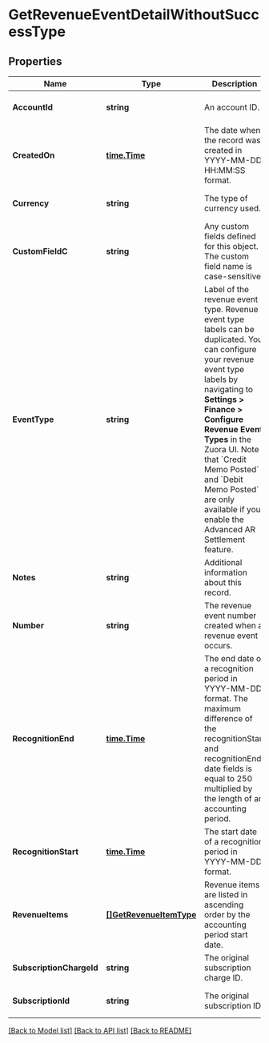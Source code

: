 # GetRevenueEventDetailWithoutSuccessType

## Properties
Name | Type | Description | Notes
------------ | ------------- | ------------- | -------------
**AccountId** | **string** | An account ID.  | [optional] [default to null]
**CreatedOn** | [**time.Time**](time.Time.md) | The date when the record was created in YYYY-MM-DD HH:MM:SS format.  | [optional] [default to null]
**Currency** | **string** | The type of currency used. | [optional] [default to null]
**CustomFieldC** | **string** | Any custom fields defined for this object. The custom field name is case-sensitive.  | [optional] [default to null]
**EventType** | **string** | Label of the revenue event type. Revenue event type labels can be duplicated. You can configure your revenue event type labels by navigating to **Settings &gt; Finance &gt; Configure Revenue Event Types** in the Zuora UI.  Note that &#x60;Credit Memo Posted&#x60; and &#x60;Debit Memo Posted&#x60; are only available if you enable the Advanced AR Settlement feature.  | [optional] [default to null]
**Notes** | **string** | Additional information about this record.  | [optional] [default to null]
**Number** | **string** | The revenue event number created when a revenue event occurs.  | [optional] [default to null]
**RecognitionEnd** | [**time.Time**](time.Time.md) | The end date of a recognition period in YYYY-MM-DD format.   The maximum difference of the recognitionStart and recognitionEnd date fields is equal to 250 multiplied by the length of an accounting period.  | [optional] [default to null]
**RecognitionStart** | [**time.Time**](time.Time.md) | The start date of a recognition period in YYYY-MM-DD format.  | [optional] [default to null]
**RevenueItems** | [**[]GetRevenueItemType**](GETRevenueItemType.md) | Revenue items are listed in ascending order by the accounting period start date.  | [optional] [default to null]
**SubscriptionChargeId** | **string** | The original subscription charge ID.  | [optional] [default to null]
**SubscriptionId** | **string** | The original subscription ID.  | [optional] [default to null]

[[Back to Model list]](../README.md#documentation-for-models) [[Back to API list]](../README.md#documentation-for-api-endpoints) [[Back to README]](../README.md)


